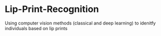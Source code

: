 # Lip-Print-Recognition

Using computer vision methods (classical and deep learning) to idenitfy individuals based on lip prints 
